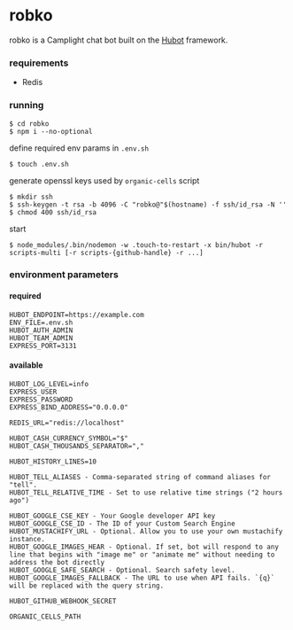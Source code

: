 # robko

robko is a Camplight chat bot built on the [Hubot][hubot] framework.

[hubot]: http://hubot.github.com

### requirements

* Redis

### running

    $ cd robko
    $ npm i --no-optional

define required env params in `.env.sh`

    $ touch .env.sh

generate openssl keys used by `organic-cells` script

    $ mkdir ssh
    $ ssh-keygen -t rsa -b 4096 -C "robko@"$(hostname) -f ssh/id_rsa -N ''
    $ chmod 400 ssh/id_rsa

start

    $ node_modules/.bin/nodemon -w .touch-to-restart -x bin/hubot -r scripts-multi [-r scripts-{github-handle} -r ...]

### environment parameters

#### required

    HUBOT_ENDPOINT=https://example.com
    ENV_FILE=.env.sh
    HUBOT_AUTH_ADMIN
    HUBOT_TEAM_ADMIN
    EXPRESS_PORT=3131

#### available

    HUBOT_LOG_LEVEL=info
    EXPRESS_USER
    EXPRESS_PASSWORD
    EXPRESS_BIND_ADDRESS="0.0.0.0"

    REDIS_URL="redis://localhost"

    HUBOT_CASH_CURRENCY_SYMBOL="$"
    HUBOT_CASH_THOUSANDS_SEPARATOR=","

    HUBOT_HISTORY_LINES=10

    HUBOT_TELL_ALIASES - Comma-separated string of command aliases for "tell".
    HUBOT_TELL_RELATIVE_TIME - Set to use relative time strings ("2 hours ago")

    HUBOT_GOOGLE_CSE_KEY - Your Google developer API key
    HUBOT_GOOGLE_CSE_ID - The ID of your Custom Search Engine
    HUBOT_MUSTACHIFY_URL - Optional. Allow you to use your own mustachify instance.
    HUBOT_GOOGLE_IMAGES_HEAR - Optional. If set, bot will respond to any line that begins with "image me" or "animate me" without needing to address the bot directly
    HUBOT_GOOGLE_SAFE_SEARCH - Optional. Search safety level.
    HUBOT_GOOGLE_IMAGES_FALLBACK - The URL to use when API fails. `{q}` will be replaced with the query string.

    HUBOT_GITHUB_WEBHOOK_SECRET

    ORGANIC_CELLS_PATH
